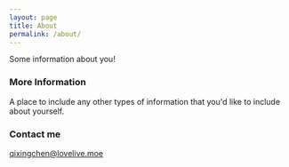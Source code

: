 ```yaml
---
layout: page
title: About
permalink: /about/
---
```


Some information about you!

### More Information

A place to include any other types of information that you'd like to include about yourself.

### Contact me

[qixingchen@lovelive.moe](mailto:qixingchen@lovelive.moe)
